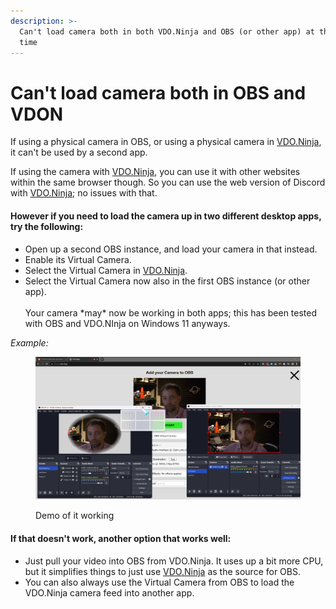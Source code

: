 ```yaml
---
description: >-
  Can't load camera both in both VDO.Ninja and OBS (or other app) at the same
  time
---
```


# Can't load camera both in OBS and VDON

If using a physical camera in OBS, or using a physical camera in [VDO.Ninja](https://vdo.ninja/), it can't be used by a second app.

If using the camera with [VDO.Ninja](https://vdo.ninja/), you can use it with other websites within the same browser though. So you can use the web version of Discord with [VDO.Ninja](https://vdo.ninja/); no issues with that.

#### However if you need to load the camera up in two different desktop apps, try the following:

* Open up a second OBS instance, and load your camera in that instead.
* Enable its Virtual Camera.
* Select the Virtual Camera in [VDO.Ninja](https://vdo.ninja/).
* Select the Virtual Camera now also in the first OBS instance (or other app). \
  \
  Your camera \*may\* now be working in both apps; this has been tested with OBS and VDO.NInja on Windows 11 anyways.

_Example:_

<figure><img src="../.gitbook/assets/image (24).png" alt=""><figcaption><p>Demo of it working</p></figcaption></figure>

#### If that doesn't work, another option that works well:

* Just pull your video into OBS from VDO.Ninja. It uses up a bit more CPU, but it simplifies things to just use [VDO.Ninja](https://vdo.ninja/) as the source for OBS.
* You can also always use the Virtual Camera from OBS to load the VDO.Ninja camera feed into another app.
